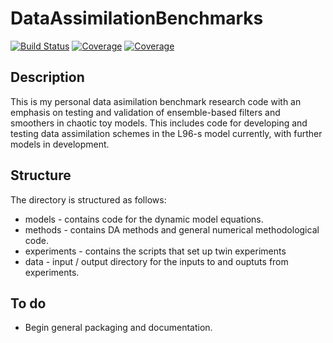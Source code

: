 # DataAssimilationBenchmarks

[![Build Status](https://github.com/cgrudz/DataAssimilationBenchmarks.jl/workflows/CI/badge.svg)](https://github.com/cgrudz/DataAssimilationBenchmarks.jl/actions)
[![Coverage](https://codecov.io/gh/cgrudz/DataAssimilationBenchmarks.jl/branch/master/graph/badge.svg)](https://codecov.io/gh/cgrudz/DataAssimilationBenchmarks.jl)
[![Coverage](https://coveralls.io/repos/github/cgrudz/DataAssimilationBenchmarks.jl/badge.svg?branch=master)](https://coveralls.io/github/cgrudz/DataAssimilationBenchmarks.jl?branch=master)

## Description
This is my personal data asimilation benchmark research code with an emphasis on testing and validation of ensemble-based filters and smoothers in chaotic toy models.  This includes code for developing and testing data assimilation schemes in the L96-s model currently, with further models in development.

## Structure
The directory is structured as follows:
  * models - contains code for the dynamic model equations.
  * methods - contains DA methods and general numerical methodological code. 
  * experiments - contains the scripts that set up twin experiments
  * data - input / output directory for the inputs to and ouptuts from experiments.

## To do
  * Begin general packaging and documentation.
